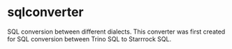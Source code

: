 # sqlconverter
SQL conversion between different dialects.
This converter was first created for SQL conversion between Trino SQL to Starrrock SQL.
